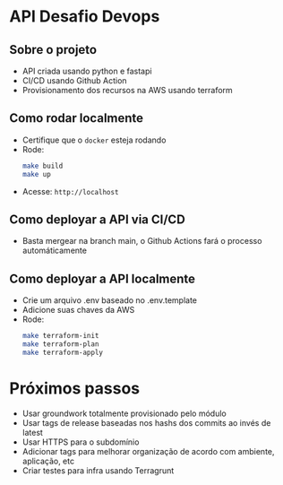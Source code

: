 # API Desafio Devops

## Sobre o projeto
- API criada usando python e fastapi
- CI/CD usando Github Action
- Provisionamento dos recursos na AWS usando terraform

## Como rodar localmente
- Certifique que o `docker` esteja rodando
- Rode:
    ```sh
    make build 
    make up
    ```
- Acesse: `http://localhost`

## Como deployar a API via CI/CD
- Basta mergear na branch main, o Github Actions fará o processo automáticamente

## Como deployar a API localmente
- Crie um arquivo .env baseado no .env.template
- Adicione suas chaves da AWS
- Rode:
    ```sh
    make terraform-init
    make terraform-plan
    make terraform-apply
    ```

# Próximos passos
- Usar groundwork totalmente provisionado pelo módulo
- Usar tags de release baseadas nos hashs dos commits ao invés de latest
- Usar HTTPS para o subdomínio
- Adicionar tags para melhorar organização de acordo com ambiente, aplicação, etc
- Criar testes para infra usando Terragrunt
